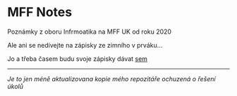 # MFF Notes

Poznámky z oboru Infrmoatika na MFF UK od roku 2020

Ale ani se nedívejte na zápisky ze zimního v prváku…

Jo a třeba časem budu svoje zápisky dávat [sem](http://www.ms.mff.cuni.cz/~veselmi7/)

---

*Je to jen méně aktualizovana kopie mého repozitáře ochuzená o řešení úkolů*
